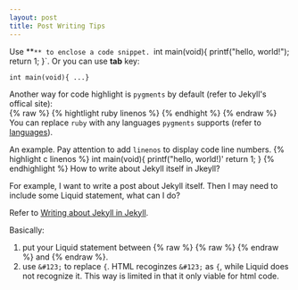 ```yaml
---
layout: post
title: Post Writing Tips
---
```


Use **`** to enclose a code snippet. `int main(void){ printf("hello, world!"); return 1; }`. Or you can use **tab** key:

    int main(void){ ...}

Another way for code highlight is `pygments` by default (refer to Jekyll's offical site):  
{% raw %}
    {% hightlight ruby linenos %}
    {% endhight %}
{% endraw %}
You can replace `ruby` with any languages `pygments` supports (refer to [languages](http://pygments.org/languages/)).

An example. Pay attention to add `linenos` to display code line numbers.
{% highlight c linenos %}
int main(void){
    printf("hello, world!)'
    return 1;
}
{% endhighlight %}
How to write about Jekyll itself in Jkeyll?

For example, I want to write a post about Jekyll itself. Then I may need to include some Liquid statement, what can I do?

Refer to [Writing about Jekyll in Jekyll](http://blog.slaks.net/2013-06-09/writing-about-jekyll-in-jekyll/).

Basically:

 1. put your Liquid statement between {% raw %} {% raw %} {% endraw %} and &#123;% endraw %}.
 2. use `&#123;` to replace `{`. HTML recoginzes `&#123;` as `{`, while Liquid does not recognize it. This way is limited in that it only viable for html code.
